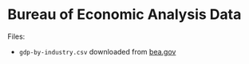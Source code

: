 # Bureau of Economic Analysis Data

Files:
* `gdp-by-industry.csv` downloaded from [bea.gov](http://www.bea.gov/iTable/iTable.cfm?ReqID=51&step=1%23reqid=51&step=51&isuri=1&5114=a&5102=5#reqid=51&step=51&isuri=1&5101=1&5114=a&5113=22r&5112=1&5111=2004&5102=5)
